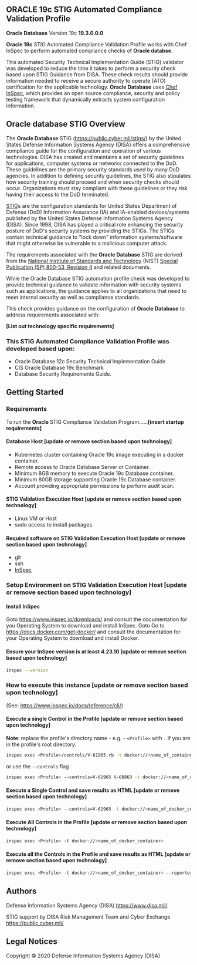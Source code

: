 ## ORACLE 19c STIG Automated Compliance Validation Profile
<b>Oracle Database</b> Version 19c <b>19.3.0.0.0</b>

<b>Oracle 19c</b> STIG Automated Compliance Validation Profile works with Chef InSpec to perform automated compliance checks of <b>Oracle databse</b>.

This automated Security Technical Implementation Guide (STIG) validator was developed to reduce the time it takes to perform a security check based upon STIG Guidance from DISA. These check results should provide information needed to receive a secure authority to operate (ATO) certification for the applicable technology.
<b>Oracle Database</b> uses [Chef InSpec](https://github.com/chef/inspec), which provides an open source compliance, security and policy testing framework that dynamically extracts system configuration information.

## Oracle database STIG Overview

The <b>Oracle Database</b> STIG (https://public.cyber.mil/stigs/) by the United States Defense Information Systems Agency (DISA) offers a comprehensive compliance guide for the configuration and operation of various technologies.
DISA has created and maintains a set of security guidelines for applications, computer systems or networks connected to the DoD. These guidelines are the primary security standards used by many DoD agencies. In addition to defining security guidelines, the STIG also stipulates how security training should proceed and when security checks should occur. Organizations must stay compliant with these guidelines or they risk having their access to the DoD terminated.

[STIG](https://en.wikipedia.org/wiki/Security_Technical_Implementation_Guide)s are the configuration standards for United States Department of Defense (DoD) Information Assurance (IA) and IA-enabled devices/systems published by the United States Defense Information Systems Agency (DISA). Since 1998, DISA has played a critical role enhancing the security posture of DoD's security systems by providing the STIGs. The STIGs contain technical guidance to "lock down" information systems/software that might otherwise be vulnerable to a malicious computer attack.

The requirements associated with the <b>Oracle Database</b> STIG are derived from the [National Institute of Standards and Technology](https://en.wikipedia.org/wiki/National_Institute_of_Standards_and_Technology) (NIST) [Special Publication (SP) 800-53, Revision 4](https://en.wikipedia.org/wiki/NIST_Special_Publication_800-53) and related documents.

While the Oracle Database STIG automation profile check was developed to provide technical guidance to validate information with security systems such as applications, the guidance applies to all organizations that need to meet internal security as well as compliance standards.

This check provides guidance on the configuration of <b>Oracle Database</b> to address requirements associated with:

<b>[List out technology specific requirements]</b>

### This STIG Automated Compliance Validation Profile was developed based upon:
- Oracle Database 12c Security Technical Implementation Guide
- CIS Oracle Database 19c Benchmark
- Database Security Requirements Guide.

## Getting Started

### Requirements

To run the <b>Oracle </b> STIG Compliance Validation Program......<b>[insert startup requirements]</b>

#### Database Host  <b>[update or remove section based upon technology]</b>
- Kubernetes cluster containing Oracle 19c image executing in a docker container.
- Remote access to Oracle Database Server or Container.
- Minimum 8GB memory to execute Oracle 19c Database container.
- Minimum 80GB storage supporting Oracle 19c Database container.
- Account providing appropriate permissions to perform audit scan.

#### STIG Validation Execution Host <b>[update or remove section based upon technology]</b>
- Linux VM or Host
- sudo access to install packages

#### Required software on STIG Validation Execution Host <b>[update or remove section based upon technology]</b>
- git
- ssh
- [InSpec](https://www.chef.io/products/chef-inspec/)

### Setup Environment on STIG Validation Execution Host <b>[update or remove section based upon technology]</b>
#### Install InSpec
Goto https://www.inspec.io/downloads/ and consult the documentation for you Operating System to download and install InSpec.
Goto Go to https://docs.docker.com/get-docker/ and consult the documentation for your Operating System to download and install Docker.

#### Ensure your InSpec version is at least 4.23.10 <b>[update or remove section based upon technology]</b>
```sh
inspec --version
```
### How to execute this instance  <b>[update or remove section based upon technology]</b>
(See: https://www.inspec.io/docs/reference/cli/)

#### Execute a single Control in the Profile <b>[update or remove section based upon technology]</b>
**Note**: replace the profile's directory name - e.g. - `<Profile>` with `.` if you are in the profile's root directory.
```sh
inspec exec <Profile>/controls/V-61965.rb -t docker://<name_of_container>
```
or use the `--controls` flag
```sh
inspec exec <Profile> --controls=V-61965 V-68863 -t docker://<name_of_docker_container>
```

#### Execute a Single Control and save results as HTML <b>[update or remove section based upon technology]</b>
```sh
inspec exec <Profile> --controls=V-61965 -t docker://<name_of_docker_container> --reporter json:results.json
```

#### Execute All Controls in the Profile <b>[update or remove section based upon technology]</b>
```sh
inspec exec <Profile> -t docker://<name_of_docker_container>
```

#### Execute all the Controls in the Profile and save results as HTML <b>[update or remove section based upon technology]</b>
```sh
inspec exec <Profile> -t docker://<name_of_docker_container> --reporter json:results.json
```

## Authors

Defense Information Systems Agency (DISA) https://www.disa.mil/

STIG support by DISA Risk Management Team and Cyber Exchange https://public.cyber.mil/



## Legal Notices

Copyright © 2020 Defense Information Systems Agency (DISA)